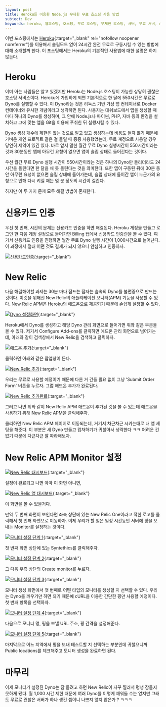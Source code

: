 ```yaml
---
layout: post
title: Heroku를 이용한 Node.js 무제한 무료 호스팅 사용 방법
subject: Dev
keywords: heroku, 웹호스팅, 호스팅, 무료 호스팅, 무제한 호스팅, 서버, 무료 서버, node.js, nodejs, node
---
```


이번 포스팅에서는 [Heroku](https://www.heroku.com/home){:target="_blank" rel="nofollow noopener noreferrer"}를
이용해서 슬립모드 없이 24시간 완전 무료로 구동시킬 수 있는 방법에 대해 소개할까 한다.
이 포스팅에서는 Heroku의 기본적인 사용법에 대한 설명은 하지 않는다.

# Heroku

이미 아는 사람들은 알고 있겠지만
Heroku는 Node.js 호스팅이 가능한 상당히 괜찮은 호스팅 서비스이다.
Heroku에 가입하게 되면 기본적으로 한 달에 550시간은 무료로 Dyno를 실행할 수 있다.
이 Dyno라는 것은 리눅스 기반 가상 앱 컨테이너로 Docker 컨테이너와 유사한 개념이라고 생각하면 된다.
사용자는 대쉬보드에서 앱을 생성할 때 마다 하나의 Dyno를 생성하며,
그 안에 Node.js나 파이썬, PHP, 자바 등의 환경을 설치하고 그에 맞는 앱을 Git을 이용해 푸쉬한 뒤 실행시킬 수 있다.

Dyno 생성 개수에 제한은 없는 것으로 알고 있고
생성하는데 비용도 들지 않기 때문에 가벼운 개인 프로젝트 같은 걸 돌릴 때 종종 사용했었는데,
무료 계정으로 사용할 경우 당연히 제약이 있긴 있다.
바로 앞서 말한 월간 무료 Dyno 실행시간이 550시간이라는 것과
30분동안 앱에 아무런 요청이 없으면 앱이 슬립 상태로 들어간다는 것이다.

우선 월간 무료 Dyno 실행 시간이 550시간이라는 것은
하나의 Dyno만 돌리더라도 24시간을 돌린다면 한 달을 채 못 돌린다는 것을 의미한다.
또한 앱이 구동된 뒤에 30분 동안 아무런 요청이 없으면 슬립 상태에 들어가는데,
슬립 상태에 들어간 앱이 누군가의 요청으로 인해 다시 켜질 때는 몇 분 정도의 시간이 걸린다.

하지만 이 두 가지 문제 모두 해결 방법이 존재한다.

# 신용카드 인증

우선 첫 번째, 시간의 문제는 신용카드 인증을 하면 해결된다.
Heroku 게정을 만들고 로그인 한 다음 계정 설정으로 들어가면 Billing 탭에서 신용카드 인증란을 볼 수 있다.
여기서 신용카드 인증을 진행하면 월간 무료 Dyno 실행 시간이 1,000시간으로 늘어난다.
이 과정에서 절대 어떤 것도 결제가 되지 않으니 안심하고 인증하자.

[![신용카드인증](/assets/images/credit-card.png)](/assets/images/credit-card.png){:target="_blank"}

# New Relic

다음 해결해야할 과제는 30분 마다 잠드는 잠자는 숲속의 Dyno를 불면증으로 만드는 것이다.
이것을 위해선 New Relic의 애플리케이션 모니터(APM) 기능을 사용할 수 있다.
New Relic APM은 Heroku의 애드온으로 제공되기 때문에 손쉽게 설정할 수 있다.

[![Dyno 설정화면](/assets/images/dyno-settings.png)](/assets/images/dyno-settings.png){:target="_blank"}

Heroku에서 Dyno를 생성하고 해당 Dyno 관리 화면으로 들어가면 위와 같은 부분을 볼 수 있다.
저기서 Configure Add-ons를 클릭하면 애드온 관리 화면으로 넘어가는데,
아래와 같이 검색창에서 New Relic을 검색하고 클릭하자.

[![애드온 추가](/assets/images/configure-add-ons.png)](/assets/images/configure-add-ons.png){:target="_blank"}

클릭하면 아래와 같은 팝업창이 뜬다.

[![New Relic 추가](/assets/images/add-new-relic.png)](/assets/images/add-new-relic.png){:target="_blank"}

우리는 무료로 사용할 예정이기 때문에 다른 거 건들 필요 없이 그냥 'Submit Order Form' 버튼을 누르자.
그럼 애드온 추가가 완료된다.

[![New Relic 추가완료](/assets/images/added-new-relic.png)](/assets/images/added-new-relic.png){:target="_blank"}

그러고 나면 위와 같이 New Relic APM 애드온이 추가된 것을 볼 수 있는데
애드온을 사용하기 위해 New Relic APM을 클릭해주자.

클리하면 New Relic APM 페이지로 이동되는데, 거기서 차근차근 시키는대로 내 앱 세팅을 해준다.
이 부분은 새 Dyno 만들고 캡쳐하기가 귀찮아서 생략한다 ㅋㅋ
어려운 건 없기 때문에 차근차근 잘 따라해보자.

# New Relic APM Monitor 설정

[![New Relic 대시보드](/assets/images/new-relic-dashboard.png)](/assets/images/new-relic-dashboard.png){:target="_blank"}

설정이 완료되고 나면 아마 이 화면 아니면,

[![New Relic 앱 대시보드](/assets/images/new-relic-app-dashboard.png)](/assets/images/new-relic-app-dashboard.png){:target="_blank"}

이 화면을 볼 수 있을거다.

만약 두 번째 화면이 보인다면 좌측 상단에 있는 New Relic One이라고 적힌 로고를 클릭해서 첫 번째 화면으로 이동하자.
이제 우리가 할 일은 일정 시간동안 서버에 핑을 보내는 Monitor를 설정하는 것이다.

[![모니터 설정 단계 1](/assets/images/new-relic-step-1.png)](/assets/images/new-relic-step-1.png){:target="_blank"}

첫 번째 화면 상단에 있는 Syntethics를 클릭해주자.

[![모니터 설정 단계 2](/assets/images/new-relic-step-2.png)](/assets/images/new-relic-step-2.png){:target="_blank"}

그 다음 우측 상단의 Create monitor를 누르자.

[![모니터 설정 단계 3](/assets/images/new-relic-step-3.png)](/assets/images/new-relic-step-3.png){:target="_blank"}

모니터 생성 화면에서 첫 번째로 어떤 타입의 모니터를 생성할 지 선택할 수 있다.
우리는 Dyno를 깨우기만 하면 되기 때문에 cURL을 이용한 간단한 핑만 사용할 예정이다.
첫 번째 항목을 선택하자.

[![모니터 설정 단계 4](/assets/images/new-relic-step-4.png)](/assets/images/new-relic-step-4.png){:target="_blank"}

다음으로 모니터 명, 핑을 보낼 URL 주소, 핑 간격을 설정해준다.

[![모니터 설정 단계 5](/assets/images/new-relic-step-5.png)](/assets/images/new-relic-step-5.png){:target="_blank"}

마지막으로 어느 지역에서 핑을 보내 테스트할 지 선택하는 부분인데
귀찮으니까 Public locations를 체크해주고 모니터 생성을 완료하면 된다.

# 마무리

이제 모니터가 설정된 Dyno는
잠 들려고 하면 New Relic이 자꾸 찔러서 평생 잠들지 못하게 됐다.
월 1,000 시간 제한 때문에 여러 Dyno를 이렇게 깨워둘 수는 없지만
그래도 무료로 괜찮은 서버가 하나 생긴 셈이니 나쁘지 않지 않은가 ? ㅋㅋㅋ
